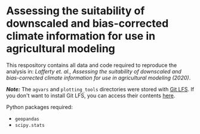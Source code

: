 # Assessing the suitability of downscaled and bias-corrected climate information for use in agricultural modeling

This respository contains all data and code required to reproduce the analysis in: *Lafferty et. al., Assessing the suitability of downscaled and bias-corrected climate information for use in agricultural modeling (2020)*.

***Note:*** The `agvars` and `plotting_tools` directories were stored with [Git LFS](https://git-lfs.github.com). If you don't want to install Git LFS, you can access their contents [here](https://uillinoisedu-my.sharepoint.com/:f:/g/personal/davidcl2_illinois_edu/EgrWzY0BfhpFrUhqRmLFUXEBwHk84o_eWusCtMqyfsGJww?e=G9ofNy).

Python packages required:
- `geopandas`
- `scipy.stats`
